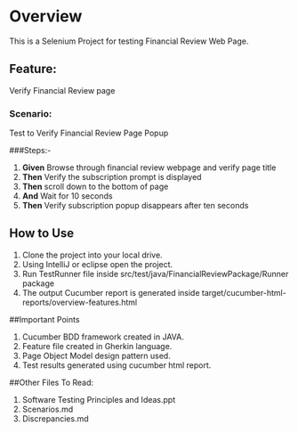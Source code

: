 # Overview
This is a Selenium Project for testing Financial Review Web Page.

## Feature:
Verify Financial Review page

### Scenario:
Test to Verify Financial Review Page Popup

###Steps:-
1. **Given** Browse through financial review webpage and verify page title
2. **Then** Verify the subscription prompt is displayed
3. **Then** scroll down to the bottom of page
4. **And** Wait for 10 seconds
5. **Then** Verify subscription popup disappears after ten seconds

## How to Use
1. Clone the project into your local drive.
2. Using IntelliJ or eclipse open the project.
3. Run TestRunner file inside src/test/java/FinancialReviewPackage/Runner package
4. The output Cucumber report is generated inside target/cucumber-html-reports/overview-features.html

##Important Points
1. Cucumber BDD framework created in JAVA.
2. Feature file created in Gherkin language.
3. Page Object Model design pattern used.
4. Test results generated using cucumber html report.

##Other Files To Read:
1. Software Testing Principles and Ideas.ppt
2. Scenarios.md
3. Discrepancies.md
